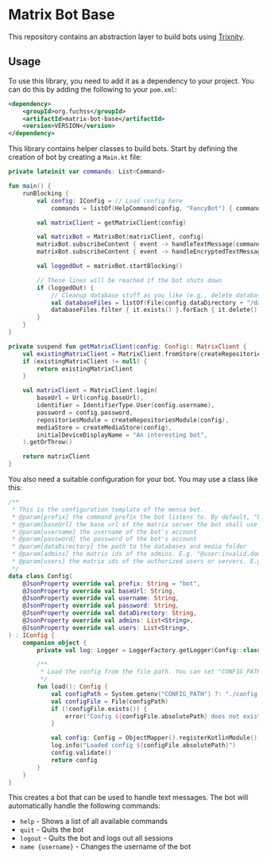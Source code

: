 # Matrix Bot Base

This repository contains an abstraction layer to build bots using [Trixnity](https://trixnity.gitlab.io/trixnity/).

## Usage

To use this library, you need to add it as a dependency to your project. You can do this by adding the following to your `pom.xml`:

```xml
<dependency>
    <groupId>org.fuchss</groupId>
    <artifactId>matrix-bot-base</artifactId>
    <version>VERSION</version>
</dependency>
```

This library contains helper classes to build bots.
Start by defining the creation of bot by creating a `Main.kt` file:

```kotlin
private lateinit var commands: List<Command>

fun main() {
    runBlocking {
        val config: IConfig = // Load config here 
            commands = listOf(HelpCommand(config, "FancyBot") { commands }, QuitCommand(config), LogoutCommand(config), ChangeUsernameCommand(), /* Custom commands here */)

        val matrixClient = getMatrixClient(config)

        val matrixBot = MatrixBot(matrixClient, config)
        matrixBot.subscribeContent { event -> handleTextMessage(commands, event.roomIdOrNull, event.senderOrNull, event.content, matrixBot, config) }
        matrixBot.subscribeContent { event -> handleEncryptedTextMessage(commands, event, matrixClient, matrixBot, config) }

        val loggedOut = matrixBot.startBlocking()

        // These lines will be reached if the bot shuts down
        if (loggedOut) {
            // Cleanup database stuff as you like (e.g., delete database files)
            val databaseFiles = listOf(File(config.dataDirectory + "/database.mv.db"), File(config.dataDirectory + "/database.trace.db"))
            databaseFiles.filter { it.exists() }.forEach { it.delete() }
        }
    }
}

private suspend fun getMatrixClient(config: Config): MatrixClient {
    val existingMatrixClient = MatrixClient.fromStore(createRepositoriesModule(config), createMediaStore(config)).getOrThrow()
    if (existingMatrixClient != null) {
        return existingMatrixClient
    }

    val matrixClient = MatrixClient.login(
        baseUrl = Url(config.baseUrl),
        identifier = IdentifierType.User(config.username),
        password = config.password,
        repositoriesModule = createRepositoriesModule(config),
        mediaStore = createMediaStore(config),
        initialDeviceDisplayName = "An interesting bot",
    ).getOrThrow()

    return matrixClient
}
```

You also need a suitable configuration for your bot. You may use a class like this:

```kotlin
/**
 * This is the configuration template of the mensa bot.
 * @param[prefix] the command prefix the bot listens to. By default, "bot"
 * @param[baseUrl] the base url of the matrix server the bot shall use
 * @param[username] the username of the bot's account
 * @param[password] the password of the bot's account
 * @param[dataDirectory] the path to the databases and media folder
 * @param[admins] the matrix ids of the admins. E.g. "@user:invalid.domain"
 * @param[users] the matrix ids of the authorized users or servers. E.g. "@user:invalid.domain" or ":invalid.domain"
 */
data class Config(
    @JsonProperty override val prefix: String = "bot",
    @JsonProperty override val baseUrl: String,
    @JsonProperty override val username: String,
    @JsonProperty override val password: String,
    @JsonProperty override val dataDirectory: String,
    @JsonProperty override val admins: List<String>,
    @JsonProperty override val users: List<String>,
) : IConfig {
    companion object {
        private val log: Logger = LoggerFactory.getLogger(Config::class.java)

        /**
         * Load the config from the file path. You can set "CONFIG_PATH" in the environment to override the default location ("./config.json").
         */
        fun load(): Config {
            val configPath = System.getenv("CONFIG_PATH") ?: "./config.json"
            val configFile = File(configPath)
            if (!configFile.exists()) {
                error("Config ${configFile.absolutePath} does not exist!")
            }

            val config: Config = ObjectMapper().registerKotlinModule().readValue(configFile)
            log.info("Loaded config ${configFile.absolutePath}")
            config.validate()
            return config
        }
    }
}
```

This creates a bot that can be used to handle text messages. The bot will automatically handle the following commands:

* `help` - Shows a list of all available commands
* `quit` - Quits the bot
* `logout` - Quits the bot and logs out all sessions
* `name {username}` - Changes the username of the bot
